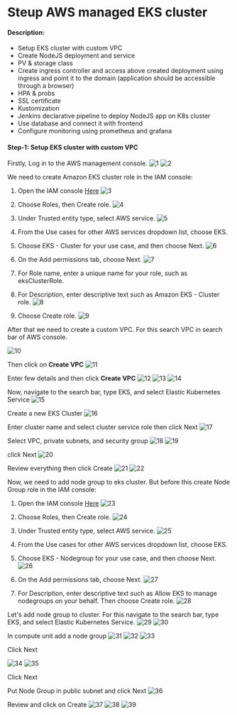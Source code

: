 # Steup AWS managed EKS cluster

#### Description:

- Setup EKS cluster with custom VPC
- Create NodeJS deployment and service
- PV & storage class
- Create ingress controller and access above created deployment using ingress and point it to the domain (application should be accessible through a browser) 
- HPA & probs
- SSL certificate
- Kustomization
- Jenkins declarative pipeline to deploy NodeJS app on K8s cluster
- Use database and connect it with frontend
- Configure monitoring using prometheus and grafana

#### Step-1: Setup EKS cluster with custom VPC

Firstly, Log in to the AWS management console.
![1](https://user-images.githubusercontent.com/74168188/178555843-f062573f-166c-4b06-b947-d2d11da46507.png)
![2](https://user-images.githubusercontent.com/74168188/190071634-bf417dd2-5e8b-4342-b18f-57973ddff4b5.png)

We need to create Amazon EKS cluster role in the IAM console:

1. Open the IAM console [Here](https://console.aws.amazon.com/iam/)
![3](https://user-images.githubusercontent.com/74168188/190069626-c53f0210-d3a5-4567-8d1d-386f3c23dfb0.png)

2. Choose Roles, then Create role.
![4](https://user-images.githubusercontent.com/74168188/190069978-c77df6b4-347a-47cc-8196-795eeb355549.png)

3. Under Trusted entity type, select AWS service.
![5](https://user-images.githubusercontent.com/74168188/190070037-5ac52e08-d5c8-4d15-bdd9-47151e440740.png)

4. From the Use cases for other AWS services dropdown list, choose EKS.
5. Choose EKS - Cluster for your use case, and then choose Next.
![6](https://user-images.githubusercontent.com/74168188/190070109-45d85743-e089-4115-8187-92e3b6e9b7fd.png)

6. On the Add permissions tab, choose Next.
![7](https://user-images.githubusercontent.com/74168188/190070600-b218672a-84b3-4317-9052-70616a74f59f.png)

7. For Role name, enter a unique name for your role, such as eksClusterRole.
8. For Description, enter descriptive text such as Amazon EKS - Cluster role.
![8](https://user-images.githubusercontent.com/74168188/190070704-f9472b3b-ce40-4069-b6c8-3f48d85999a6.png)

9. Choose Create role.
![9](https://user-images.githubusercontent.com/74168188/190070737-1a187b57-293f-4f78-a79e-31b03a033425.png)

After that we need to create a custom VPC. For this search VPC in search bar of AWS console.

![10](https://user-images.githubusercontent.com/74168188/190072040-926bfe5a-3b14-4f1a-8a41-b3ca2d28a1b5.png)

Then click on **Create VPC**
![11](https://user-images.githubusercontent.com/74168188/190072158-f5aa51e9-bbcd-4c6e-8fa0-8ac9b340e19e.png)

Enter few details and then click **Create VPC**
![12](https://user-images.githubusercontent.com/74168188/190081615-fa824e10-6cce-4d50-9607-207152e7d0b4.png)
![13](https://user-images.githubusercontent.com/74168188/190081628-4a77589a-0540-4e61-84df-8b06ddb848ce.png)
![14](https://user-images.githubusercontent.com/74168188/190081826-58654262-773f-477f-a596-fbd021de3368.png)

Now, navigate to the search bar, type EKS, and select Elastic Kubernetes Service
![15](https://user-images.githubusercontent.com/74168188/190082139-6aefde2d-dd88-4efc-ba5e-179b00a78278.png)

Create a new EKS Cluster
![16](https://user-images.githubusercontent.com/74168188/190084760-f9684959-53f1-45ae-bc94-be9b9419965f.png)

Enter cluster name and select cluster service role then click Next
![17](https://user-images.githubusercontent.com/74168188/190085261-8c2e8d2c-de91-4cd2-a444-8d1cf112f9c7.png)

Select VPC, private subnets, and security group
![18](https://user-images.githubusercontent.com/74168188/190087916-d7d0887d-024a-4cc0-a45e-de6febff8c16.png)
![19](https://user-images.githubusercontent.com/74168188/190087929-2f398cf4-27f3-4654-8ccb-751ca3fcd2a8.png)

click Next
![20](https://user-images.githubusercontent.com/74168188/190088104-a896b8a9-f018-4df8-8eb5-5e71be4007d7.png)

Review everything then click Create
![21](https://user-images.githubusercontent.com/74168188/190088427-a6bc4ddd-3dac-4896-a44b-4e35fd1eb545.png)
![22](https://user-images.githubusercontent.com/74168188/190088438-f1a68e96-ee1b-4bbe-bdcb-1b612ec19378.png)

Now, we need to add node group to eks cluster. But before this create Node Group role in the IAM console:

1. Open the IAM console [Here](https://console.aws.amazon.com/iam/)
![23](https://user-images.githubusercontent.com/74168188/190069626-c53f0210-d3a5-4567-8d1d-386f3c23dfb0.png)

2. Choose Roles, then Create role.
![24](https://user-images.githubusercontent.com/74168188/190069978-c77df6b4-347a-47cc-8196-795eeb355549.png)

3. Under Trusted entity type, select AWS service.
![25](https://user-images.githubusercontent.com/74168188/190070037-5ac52e08-d5c8-4d15-bdd9-47151e440740.png)

4. From the Use cases for other AWS services dropdown list, choose EKS.
5. Choose EKS - Nodegroup for your use case, and then choose Next.
![26](https://user-images.githubusercontent.com/74168188/190090575-b41181a6-a9d4-4cfd-946d-953980aa1c18.png)

6. On the Add permissions tab, choose Next.
![27](https://user-images.githubusercontent.com/74168188/190090968-832f83ca-7a58-4355-8e68-c1201c218f61.png)

7. For Description, enter descriptive text such as Allow EKS to manage nodegroups on your behalf. Then choose Create role.
![28](https://user-images.githubusercontent.com/74168188/190093021-c1a50d89-c051-4c2b-b7c0-a3b3a43aa18f.png)

Let's add node group to cluster. For this navigate to the search bar, type EKS, and select Elastic Kubernetes Service.
![29](https://user-images.githubusercontent.com/74168188/190403805-6115ed7f-9b9d-48c5-b58f-495036786274.png)
![30](https://user-images.githubusercontent.com/74168188/190403957-64cf01a8-138f-4d76-86ee-08c8d057c4b7.png)

In compute unit add a node group
![31](https://user-images.githubusercontent.com/74168188/190405782-90d8bf78-8f51-4545-a5c2-45f9af4288d9.png)
![32](https://user-images.githubusercontent.com/74168188/190406126-5e3fadcb-97e1-465c-89b2-973a57815f7f.png)
![33](https://user-images.githubusercontent.com/74168188/190406144-17a54cf7-ccec-4d72-99b4-7f4b3a30d55b.png)

Click Next

![34](https://user-images.githubusercontent.com/74168188/190406344-c440e520-dd7e-43d3-ab10-872cbee8401e.png)
![35](https://user-images.githubusercontent.com/74168188/190406361-a65c59e3-fd87-45ed-a2d9-ac954566a83e.png)

Click Next

Put Node Group in public subnet and click Next
![36](https://user-images.githubusercontent.com/74168188/190407092-06ed66a8-53af-4931-b324-c405ee98edba.png)

Review and click on Create
![37](https://user-images.githubusercontent.com/74168188/190407330-622acfa7-3f3d-43f3-8519-6acd2584005f.png)
![38](https://user-images.githubusercontent.com/74168188/190407343-f4bd0763-90cb-4848-9f3c-4f9188fe7832.png)
![39](https://user-images.githubusercontent.com/74168188/190407583-59b66631-2df0-49b6-87ea-0101237a8e0d.png)

